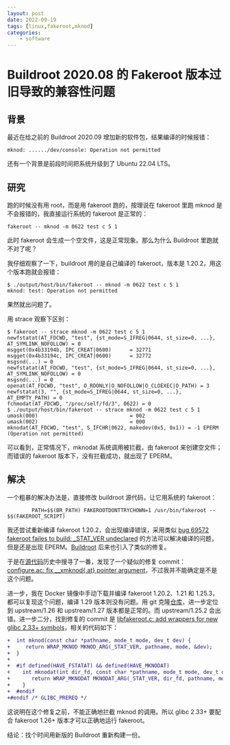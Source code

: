 ```yaml
---
layout: post
date: 2022-09-19
tags: [linux,fakeroot,mknod]
categories:
    - software
---
```


# Buildroot 2020.08 的 Fakeroot 版本过旧导致的兼容性问题

## 背景

最近在给之前的 Buildroot 2020.09 增加新的软件包，结果编译的时候报错：

```
mknod: ....../dev/console: Operation not permitted
```

还有一个背景是前段时间把系统升级到了 Ubuntu 22.04 LTS。

<!-- more -->

## 研究

跑的时候没有用 root，而是用 fakeroot 跑的，按理说在 fakeroot 里跑 mknod 是不会报错的，我直接运行系统的 fakeroot 是正常的：

```shell
fakeroot -- mknod -m 0622 test c 5 1
```

此时 fakeroot 会生成一个空文件，这是正常现象。那么为什么 Buildroot 里跑就不对了呢？

我仔细观察了一下，buildroot 用的是自己编译的 fakeroot，版本是 1.20.2，用这个版本跑就会报错：

```shell
$ ./output/host/bin/fakeroot -- mknod -m 0622 test c 5 1
mknod: test: Operation not permitted
```

果然就出问题了。

用 strace 观察下区别：

```shell
$ fakeroot -- strace mknod -m 0622 test c 5 1
newfstatat(AT_FDCWD, "test", {st_mode=S_IFREG|0644, st_size=0, ...}, AT_SYMLINK_NOFOLLOW) = 0
msgget(0x4b33194b, IPC_CREAT|0600)      = 32771
msgget(0x4b33194c, IPC_CREAT|0600)      = 32772
msgsnd(...) = 0
newfstatat(AT_FDCWD, "test", {st_mode=S_IFREG|0644, st_size=0, ...}, AT_SYMLINK_NOFOLLOW) = 0
msgsnd(...) = 0
openat(AT_FDCWD, "test", O_RDONLY|O_NOFOLLOW|O_CLOEXEC|O_PATH) = 3
newfstatat(3, "", {st_mode=S_IFREG|0644, st_size=0, ...}, AT_EMPTY_PATH) = 0
fchmodat(AT_FDCWD, "/proc/self/fd/3", 0622) = 0
$ ./output/host/bin/fakeroot -- strace mknod -m 0622 test c 5 1
umask(000)                              = 002
umask(002)                              = 000
mknodat(AT_FDCWD, "test", S_IFCHR|0622, makedev(0x5, 0x1)) = -1 EPERM (Operation not permitted)
```

可以看到，正常情况下，mknodat 系统调用被拦截，由 fakeroot 来创建空文件；而错误的 fakeroot 版本下，没有拦截成功，就出现了 EPERM。

## 解决

一个粗暴的解决办法是，直接修改 buildroot 源代码，让它用系统的 fakeroot：

```shell
        PATH=$$(BR_PATH) FAKEROOTDONTTRYCHOWN=1 /usr/bin/fakeroot -- $$(FAKEROOT_SCRIPT)
```

我还尝试重新编译 fakeroot 1.20.2，会出现编译错误，采用类似 [bug 69572 fakeroot failes to build: _STAT_VER undeclared](https://bugs.archlinux.org/task/69572) 的方法可以解决编译的问题，但是还是出现 EPERM。[Buildroot](https://github.com/buildroot/buildroot/commit/f45925a951318e9e53bead80b363e004301adc6f) 后来也引入了类似的修复。

于是在[源代码](https://salsa.debian.org/clint/fakeroot)历史中搜寻了一番，发现了一个疑似的修复 commit：[configure.ac: fix __xmknod{,at} pointer argument](https://salsa.debian.org/clint/fakeroot/-/commit/c3eebec293e35b997bb46c22fb5a4e114afb5e7f)，不过我并不能确定是不是这个问题。

进一步，我在 Docker 镜像中手动下载并编译 fakeroot 1.20.2、1.21 和 1.25.3，都可以复现这个问题，编译 1.29 版本则没有问题。用 git 克隆[仓库](https://salsa.debian.org/clint/fakeroot)，进一步定位到 upstream/1.26 和 upstream/1.27 版本都是正常的。而 upstream/1.25.2 会出错。进一步二分，找到修复的 commit 是 [libfakeroot.c: add wrappers for new glibc 2.33+ symbols](https://salsa.debian.org/clint/fakeroot/-/commit/feda578ca3608b7fc9a28a3a91293611c0ef47b7)，相关的代码如下：

```diff
+  int mknod(const char *pathname, mode_t mode, dev_t dev) {
+     return WRAP_MKNOD MKNOD_ARG(_STAT_VER, pathname, mode, &dev);
+  }
+
+  #if defined(HAVE_FSTATAT) && defined(HAVE_MKNODAT)
+    int mknodat(int dir_fd, const char *pathname, mode_t mode, dev_t dev) {
+       return WRAP_MKNODAT MKNODAT_ARG(_STAT_VER, dir_fd, pathname, mode, &dev);
+    }
+  #endif
+#endif /* GLIBC_PREREQ */
```

这说明在这个修复之前，不能正确地拦截 mknod 的调用。所以 glibc 2.33+ 要配合 fakeroot 1.26+ 版本才可以正确地运行 fakeroot。

结论：找个时间用新版的 Buildroot 重新构建一份。